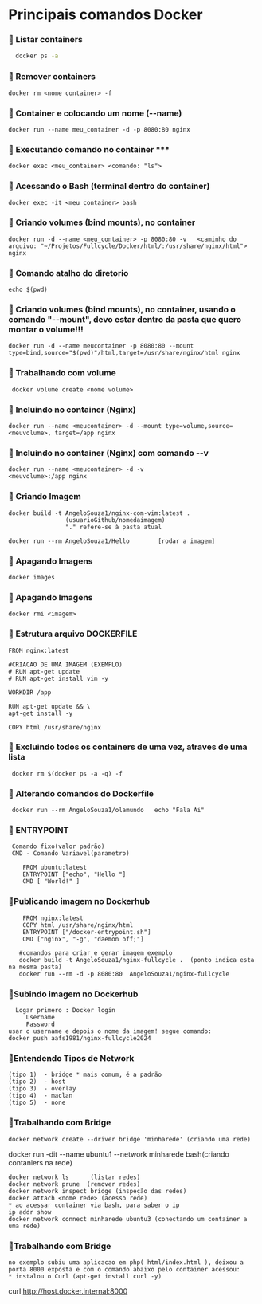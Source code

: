 # Principais comandos Docker


### 🔹 Listar containers 
  ```bash
    docker ps -a
 ```
   
### 🔹 Remover containers 

    docker rm <nome container> -f

### 🔹 Container e colocando um nome (--name) 

    docker run --name meu_container -d -p 8080:80 nginx  

### 🔹 Executando comando no container ***

    docker exec <meu_container> <comando: "ls">

### 🔹 Acessando o Bash (terminal dentro do container) 

    docker exec -it <meu_container> bash

### 🔹 Criando volumes (bind mounts), no container 

    docker run -d --name <meu_container> -p 8080:80 -v   <caminho do arquivo: "~/Projetos/Fullcycle/Docker/html/:/usr/share/nginx/html"> nginx

### 🔹 Comando atalho do diretorio

    echo $(pwd)

### 🔹 Criando volumes (bind mounts), no container, usando o comando "--mount", devo estar dentro da pasta que quero montar o volume!!! 

    docker run -d --name meucontainer -p 8080:80 --mount type=bind,source="$(pwd)"/html,target=/usr/share/nginx/html nginx

### 🔹 Trabalhando com volume 

     docker volume create <nome volume>

### 🔹 Incluindo no container (Nginx) 

    docker run --name <meucontainer> -d --mount type=volume,source=<meuvolume>, target=/app nginx


### 🔹 Incluindo no container (Nginx) com comando --v 

    docker run --name <meucontainer> -d -v 
    <meuvolume>:/app nginx


### 🔹 Criando Imagem 

    docker build -t AngeloSouza1/nginx-com-vim:latest .
                    (usuarioGithub/nomedaimagem)
                    "." refere-se à pasta atual

    docker run --rm AngeloSouza1/Hello        [rodar a imagem]

### 🔹 Apagando Imagens 

    docker images


### 🔹 Apagando Imagens 
 
    docker rmi <imagem>

### 🔹 Estrutura arquivo DOCKERFILE

    FROM nginx:latest

    #CRIACAO DE UMA IMAGEM (EXEMPLO)
    # RUN apt-get update
    # RUN apt-get install vim -y

    WORKDIR /app

    RUN apt-get update && \
    apt-get install -y

    COPY html /usr/share/nginx 

### 🔹 Excluindo todos os containers de uma vez, atraves de uma lista

     docker rm $(docker ps -a -q) -f


### 🔹 Alterando comandos do Dockerfile

     docker run --rm AngeloSouza1/olamundo   echo "Fala Ai"

### 🔹 ENTRYPOINT
     Comando fixo(valor padrão)
     CMD - Comando Variavel(parametro)

        FROM ubuntu:latest
        ENTRYPOINT ["echo", "Hello "]
        CMD [ "World!" ]

### 🔹Publicando imagem no Dockerhub

        FROM nginx:latest
        COPY html /usr/share/nginx/html
        ENTRYPOINT ["/docker-entrypoint.sh"]
        CMD ["nginx", "-g", "daemon off;"]

       #comandos para criar e gerar imagem exemplo 
       docker build -t AngeloSouza1/nginx-fullcycle .  (ponto indica esta na mesma pasta) 
       docker run --rm -d -p 8080:80  AngeloSouza1/nginx-fullcycle



### 🔹Subindo imagem no Dockerhub

      Logar primero : Docker login
         Username                   
         Password
    usar o username e depois o nome da imagem! segue comando:
    docker push aafs1981/nginx-fullcycle2024

### 🔹Entendendo Tipos de Network

    (tipo 1)  - bridge * mais comum, é a padrão
    (tipo 2)  - host
    (tipo 3)  - overlay
    (tipo 4)  - maclan
    (tipo 5)  - none

### 🔹Trabalhando com Bridge
     
    docker network create --driver bridge 'minharede' (criando uma rede)
docker run -dit --name ubuntu1 --network minharede bash(criando contaniers na rede)

    docker network ls      (listar redes)
    docker network prune  (remover redes)
    docker network inspect bridge (inspeção das redes)
    docker attach <nome rede> (acesso rede)
    * ao acessar container via bash, para saber o ip
    ip addr show
    docker network connect minharede ubuntu3 (conectando um container a uma rede)


### 🔹Trabalhando com Bridge

    no exemplo subiu uma aplicacao em php( html/index.html ), deixou a porta 8000 exposta e com o comando abaixo pelo container acessou: 
    * instalou o Curl (apt-get install curl -y)

curl http://host.docker.internal:8000

































